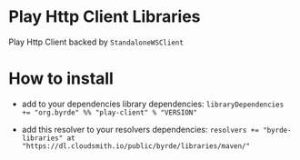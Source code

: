 # Play Http Client Libraries

Play Http Client backed by `StandaloneWSClient`

# How to install

* add to your dependencies library dependencies:
```libraryDependencies += "org.byrde" %% "play-client" % "VERSION"```

* add this resolver to your resolvers dependencies:
```resolvers += "byrde-libraries" at "https://dl.cloudsmith.io/public/byrde/libraries/maven/"```

